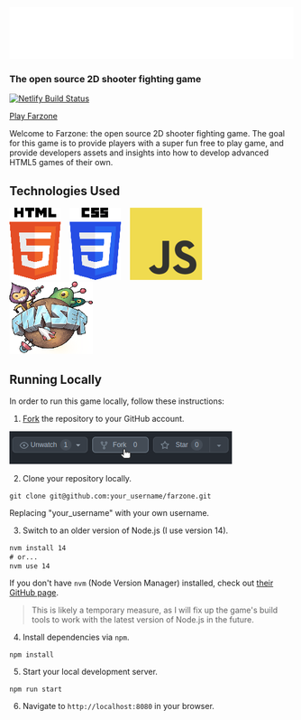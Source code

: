 ![Farzone](docs/logo.png?raw=true)
### The open source 2D shooter fighting game

[![Netlify Build Status](https://api.netlify.com/api/v1/badges/b8071ef9-fa39-489e-9e93-83a018079433/deploy-status)](https://app.netlify.com/sites/sdn-mech-game/deploys)

[Play Farzone](https://farzone.saricden.com)

Welcome to Farzone: the open source 2D shooter fighting game. The goal for this game is to provide players with a super fun free to play game, and provide developers assets and insights into how to develop advanced HTML5 games of their own.

## Technologies Used

[![HTML5](docs/html5.png)](https://en.wikipedia.org/wiki/HTML5)&nbsp;&nbsp;&nbsp;
[![CSS3](docs/css3.png)](https://en.wikipedia.org/wiki/CSS)&nbsp;&nbsp;&nbsp;
[![JavaScript](docs/js.png)](https://en.wikipedia.org/wiki/JavaScript)&nbsp;&nbsp;&nbsp;
[![PhaserJS](docs/phaser.png)](http://phaser.io/)

## Running Locally

In order to run this game locally, follow these instructions:

1. [Fork](https://github.com/saricden/farzone/fork) the repository to your GitHub account.

[![Fork Farzone](docs/fork.png)](https://github.com/saricden/farzone/fork)

2. Clone your repository locally.
```
git clone git@github.com:your_username/farzone.git
```
Replacing "your_username" with your own username.

3. Switch to an older version of Node.js (I use version 14).
```
nvm install 14
# or...
nvm use 14
```
If you don't have `nvm` (Node Version Manager) installed, check out [their GitHub page](https://github.com/nvm-sh/nvm).
> This is likely a temporary measure, as I will fix up the game's build tools to work with the latest version of Node.js in the future.

4. Install dependencies via `npm`.
```
npm install
```

5. Start your local development server.
```
npm run start
```

6. Navigate to `http://localhost:8080` in your browser.